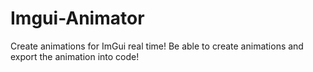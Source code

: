 # Imgui-Animator
Create animations for ImGui real time! Be able to create animations and export the animation into code!
